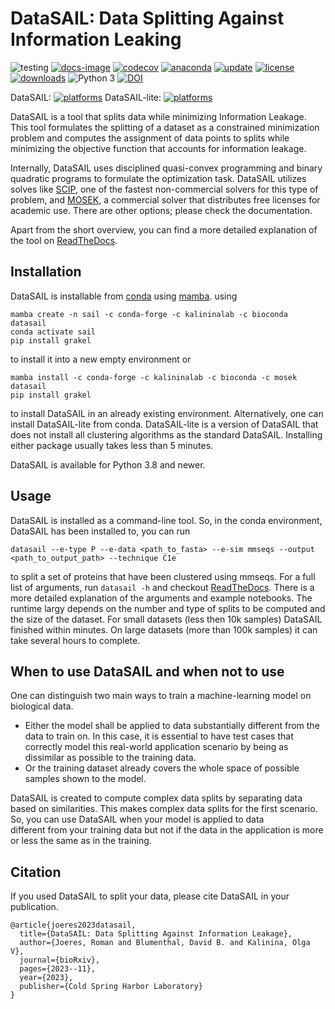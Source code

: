 # DataSAIL: Data Splitting Against Information Leaking 

![testing](https://github.com/kalininalab/glyles/actions/workflows/test.yaml/badge.svg)
[![docs-image](https://readthedocs.org/projects/glyles/badge/?version=latest)](https://datasail.readthedocs.io/en/latest/index.html)
[![codecov](https://codecov.io/gh/kalininalab/DataSAIL/branch/main/graph/badge.svg)](https://codecov.io/gh/kalininalab/DataSAIL)
[![anaconda](https://anaconda.org/kalininalab/datasail/badges/version.svg)](https://anaconda.org/kalininalab/datasail)
[![update](https://anaconda.org/kalininalab/datasail/badges/latest_release_date.svg)](https://anaconda.org/kalininalab/datasail)
[![license](https://anaconda.org/kalininalab/datasail/badges/license.svg)](https://anaconda.org/kalininalab/datasail)
[![downloads](https://anaconda.org/kalininalab/datasail/badges/downloads.svg)](https://anaconda.org/kalininalab/datasail)
![Python 3](https://img.shields.io/badge/python-3-blue.svg)
[![DOI](https://zenodo.org/badge/598109632.svg)](https://doi.org/10.5281/zenodo.13938602)

DataSAIL: [![platforms](https://anaconda.org/kalininalab/datasail/badges/platforms.svg)](https://anaconda.org/kalininalab/datasail)
DataSAIL-lite: [![platforms](https://anaconda.org/kalininalab/datasail-lite/badges/platforms.svg)](https://anaconda.org/kalininalab/datasail-lite)

DataSAIL is a tool that splits data while minimizing Information Leakage. This tool formulates the splitting of a 
dataset as a constrained minimization problem and computes the assignment of data points to splits while minimizing the 
objective function that accounts for information leakage.

Internally, DataSAIL uses disciplined quasi-convex programming and binary quadratic programs to formulate the 
optimization task. DataSAIL utilizes solves like [SCIP](https://scipopt.org/), one of the fastest non-commercial 
solvers for this type of problem, and [MOSEK](https://mosek.com), a commercial solver that distributes free licenses 
for academic use. There are other options; please check the documentation.

Apart from the short overview, you can find a more detailed explanation of the tool on 
[ReadTheDocs](https://datasail.readthedocs.io/en/latest/index.html). 

## Installation

DataSAIL is installable from [conda](https://anaconda.org/kalininalab/datasail) using
[mamba](https://mamba.readthedocs.io/en/latest/installation/mamba-installation.html>).
using

````shell
mamba create -n sail -c conda-forge -c kalininalab -c bioconda datasail
conda activate sail
pip install grakel
````

to install it into a new empty environment or

````shell
mamba install -c conda-forge -c kalininalab -c bioconda -c mosek datasail
pip install grakel
````

to install DataSAIL in an already existing environment. Alternatively, one can install DataSAIL-lite from conda. 
DataSAIL-lite is a version of DataSAIL that does not install all clustering algorithms as the standard DataSAIL.
Installing either package usually takes less than 5 minutes.

DataSAIL is available for Python 3.8 and newer.

## Usage

DataSAIL is installed as a command-line tool. So, in the conda environment, DataSAIL has been installed to, you can run 

````shell
datasail --e-type P --e-data <path_to_fasta> --e-sim mmseqs --output <path_to_output_path> --technique C1e
````

to split a set of proteins that have been clustered using mmseqs. For a full list of arguments, run `datasail -h` and 
checkout [ReadTheDocs](https://datasail.readthedocs.io/en/latest/index.html). There is a more detailed explanation of the arguments and example notebooks. The runtime largy depends on the number and type of splits to be computed and the size of the dataset. For small datasets (less then 10k samples) DataSAIL finished within minutes. On large datasets (more than 100k samples) it can take several hours to complete.

## When to use DataSAIL and when not to use

One can distinguish two main ways to train a machine-learning model on biological data. 
* Either the model shall be applied to data substantially different from the data to train on. In this case, it 
  is essential to have test cases that correctly model this real-world application scenario by being as dissimilar as 
  possible to the training data. 
* Or the training dataset already covers the whole space of possible samples shown to the model.

DataSAIL is created to compute complex data splits by separating data based on similarities. This makes 
complex data splits for the first scenario. So, you can use DataSAIL when your model is applied to data  
different from your training data but not if the data in the application is more or less the same as in the training.

## Citation

If you used DataSAIL to split your data, please cite DataSAIL in your publication.
````
@article{joeres2023datasail,
  title={DataSAIL: Data Splitting Against Information Leakage},
  author={Joeres, Roman and Blumenthal, David B. and Kalinina, Olga V},
  journal={bioRxiv},
  pages={2023--11},
  year={2023},
  publisher={Cold Spring Harbor Laboratory}
}
````
